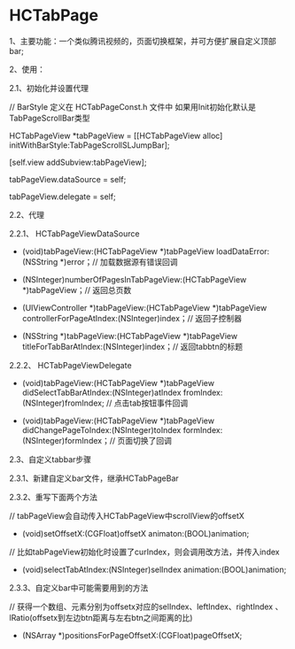 # HCTabPage
1、主要功能：一个类似腾讯视频的，页面切换框架，并可方便扩展自定义顶部bar;

2、使用：

2.1、初始化并设置代理

// BarStyle 定义在 HCTabPageConst.h 文件中 如果用Init初始化默认是TabPageScrollBar类型

HCTabPageView *tabPageView = [[HCTabPageView alloc] initWithBarStyle:TabPageScrollSLJumpBar];

[self.view addSubview:tabPageView];

tabPageView.dataSource = self;

tabPageView.delegate = self;

2.2、代理

2.2.1、  HCTabPageViewDataSource

 - (void)tabPageView:(HCTabPageView *)tabPageView loadDataError:(NSString *)error；// 加载数据源有错误回调

 - (NSInteger)numberOfPagesInTabPageView:(HCTabPageView *)tabPageView；// 返回总页数

 - (UIViewController *)tabPageView:(HCTabPageView *)tabPageView controllerForPageAtIndex:(NSInteger)index；// 返回子控制器

 - (NSString *)tabPageView:(HCTabPageView *)tabPageView titleForTabBarAtIndex:(NSInteger)index；// 返回tabbtn的标题

2.2.2、 HCTabPageViewDelegate

 - (void)tabPageView:(HCTabPageView *)tabPageView didSelectTabBarAtIndex:(NSInteger)atIndex fromIndex:(NSInteger)fromIndex; // 点击tab按钮事件回调

 - (void)tabPageView:(HCTabPageView *)tabPageView didChangePageToIndex:(NSInteger)toIndex formIndex:(NSInteger)formIndex；// 页面切换了回调



2.3、自定义tabbar步骤

2.3.1、新建自定义bar文件，继承HCTabPageBar

2.3.2、重写下面两个方法

// tabPageView会自动传入HCTabPageView中scrollView的offsetX

- (void)setOffsetX:(CGFloat)offsetX animaton:(BOOL)animation;

// 比如tabPageView初始化时设置了curIndex，则会调用改方法，并传入index

- (void)selectTabAtIndex:(NSInteger)selIndex animation:(BOOL)animation;

2.3.3、自定义bar中可能需要用到的方法

// 获得一个数组、元素分别为offsetx对应的selIndex、leftIndex、rightIndex 、lRatio(offsetx到左边btn距离与左右btn之间距离的比)

- (NSArray *)positionsForPageOffsetX:(CGFloat)pageOffsetX;



